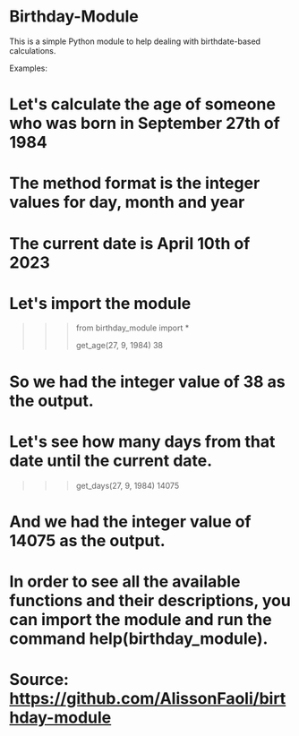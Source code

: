 # Birthday-Module
This is a simple Python module to help dealing with birthdate-based calculations.


Examples:

# Let's calculate the age of someone who was born in September 27th of 1984
# The method format is the integer values for day, month and year
# The current date is April 10th of 2023

# Let's import the module

>>>from birthday_module import *
>>>
>>>get_age(27, 9, 1984)
>>>38
# So we had the integer value of 38 as the output.
# Let's see how many days from that date until the current date.
>>>get_days(27, 9, 1984)
>>>14075
# And we had the integer value of 14075 as the output.
# In order to see all the available functions and their descriptions, you can import the module and run the command help(birthday_module).

# Source: https://github.com/AlissonFaoli/birthday-module
